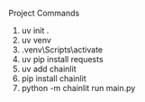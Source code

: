 Project Commands
1. uv init .
2. uv venv 
3. .venv\Scripts\activate
4. uv pip install requests
5. uv add chainlit
6. pip install chainlit
7. python -m chainlit run main.py